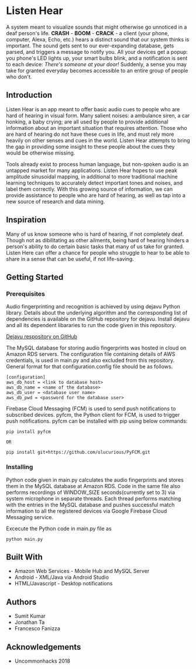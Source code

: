 # Listen Hear

A system meant to visualize sounds that might otherwise go unnoticed in a deaf person's life. **CRASH** - **BOOM** - **CRACK** - a client (your phone, computer, Alexa, Echo, etc.) hears a distinct sound that our system thinks is important. The sound gets sent to our ever-expanding database, gets parsed, and triggers a message to notify you. All your devices get a popup: you phone's LED lights up, your smart bulbs blink, and a notification is sent to each device: *There's someone at your door!* Suddenly, a sense you may take for granted everyday becomes accessible to an entire group of people who don't.

## Introduction

Listen Hear is an app meant to offer basic audio cues to people who are hard of hearing in visual form. Many salient noises: a ambulance siren, a car honking, a baby crying; are all used by people to provide additional information about an important situation that requires attention. Those who are hard of hearing do not have these cues in life, and must rely more heavily on other senses and cues in the world. Listen Hear attempts to bring the gap in providing some insight to these people about the cues they would be otherwise missing.

Tools already exist to process human language, but non-spoken audio is an untapped market for many applications. Listen Hear hopes to use peak amplitude sinusoidal mapping, in additional to more traditional machine learning techniques to accurately detect important tones and noises, and label them correctly. With this growing source of information, we can provide assistance to people who are hard of hearing, as well as tap into a new source of research and data mining.

## Inspiration

Many of us know someone who is hard of hearing, if not completely deaf. Though not as dibilitating as other ailments, being hard of hearing hinders a person's ability to do certain basic tasks that many of us take for granted. Listen Here can offer a chance for people who struggle to hear to be able to share in a sense that can be useful, if not life-saving.

## Getting Started

### Prerequisites

Audio fingerprinting and recognition is achieved by using dejavu Python library. Details about the underlying algorithm and the corresponding list of dependencies is available on the GitHub repository for dejavu. Install dejavu and all its dependent libararies to run the code given in this repository.

[Dejavu respository on GitHub](https://github.com/worldveil/dejavu)

The MySQL database for storing audio fingerprints was hosted in cloud on Amazon RDS servers. The configuration file containing details of AWS credentials, is used in main.py and also excluded from this repository. General format for that configuration.config file should be as follows.

```
[configuration]
aws_db_host = <link to database host>
aws_db_name = <name of the database>
aws_db_user = <database user name>
aws_db_pwd = <password for the database user>
```
Firebase Cloud Messaging (FCM) is used to send push notifications to subscribed devices. pyfcm, the Python client for FCM, is used to trigger push notifications. pyfcm can be installed with pip using below commands:
```
pip install pyfcm

OR

pip install git+https://github.com/olucurious/PyFCM.git
```

### Installing

Python code given in main.py calculates the audio fingerprints and stores them in the MySQL database at Amazon RDS. Code in the same file also performs recordings of WINDOW_SIZE seconds(currently set to 3) via system microphone in separate threads. Each thread performs matching with the entries in the MySQL database and pushes successful match information to all the registered devices via Google Firebase Cloud Messaging service.

Excecute the Python code in  main.py file as
```
python main.py
```


## Built With

* Amazon Web Services - Mobile Hub and MySQL Server
* Android - XML/Java via Android Studio
* HTML/Javascript - Desktop notifications

## Authors

* Sumit Kumar
* Jonathan Ta
* Francesco Fanizza

## Acknowledgements

* Uncommonhacks 2018
